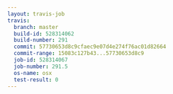 ```yaml
---
layout: travis-job
travis:
  branch: master
  build-id: 528314062
  build-number: 291
  commit: 57730653d8c9cfaec9e07d4e274f76ac01d82664
  commit-range: 15083c127b43...57730653d8c9
  job-id: 528314067
  job-number: 291.5
  os-name: osx
  test-result: 0
---
```

